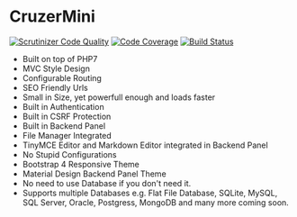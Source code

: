 # CruzerMini

[![Scrutinizer Code Quality](https://scrutinizer-ci.com/g/CruzerSoftwares/CruzerMini/badges/quality-score.png?b=master)](https://scrutinizer-ci.com/g/CruzerSoftwares/CruzerMini/?branch=master)
[![Code Coverage](https://scrutinizer-ci.com/g/CruzerSoftwares/CruzerMini/badges/coverage.png?b=master)](https://scrutinizer-ci.com/g/CruzerSoftwares/CruzerMini/?branch=master)
[![Build Status](https://scrutinizer-ci.com/g/CruzerSoftwares/CruzerMini/badges/build.png?b=master)](https://scrutinizer-ci.com/g/CruzerSoftwares/CruzerMini/build-status/master)

- Built on top of PHP7
- MVC Style Design
- Configurable Routing
- SEO Friendly Urls
- Small in Size, yet powerfull enough and loads faster
- Built in Authentication
- Built in CSRF Protection
- Built in Backend Panel
- File Manager Integrated
- TinyMCE Editor and Markdown Editor integrated in Backend Panel
- No Stupid Configurations
- Bootstrap 4 Responsive Theme
- Material Design Backend Panel Theme
- No need to use Database if you don't need it.
- Supports multiple Databases e.g. Flat File Database, SQLite, MySQL, SQL Server, Oracle, Postgress, MongoDB and many more coming soon.
